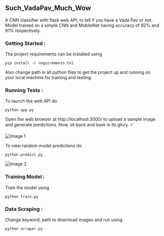 ## Such_VadaPav_Much_Wow
A CNN classifier with flask web API, to tell if you have a Vada Pav or not. Model trained on a simple CNN and MobileNet having accuracy of 92% and 91% respectively.

### Getting Started :
The project requirements can be installed using
```
pip install -r requirements.txt
```
Also change path in all python files to get the project up and running on your local machine for training and testing.

### Running Tests :
To launch the web API do
```
python app.py
```
Open the web browser at http://localhost:3000/ to upload a sample image and generate predictions. Now, sit back and bask in its glory. :zap:

![Image 1](https://github.com/rohansuresh27/Such_VadaPav_Much_Wow/blob/master/readme/2.png)

To view random model predictions do
```
python predict.py
```
![Image 2](https://github.com/rohansuresh27/Such_VadaPav_Much_Wow/blob/master/readme/7.png)

### Training Model :
Train the model using
```
python train.py
```

### Data Scraping :
Change keyword, path to download images and run using
```
python scraper.py
```









